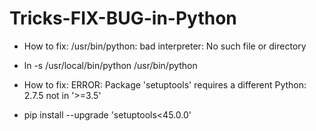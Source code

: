 # Tricks-FIX-BUG-in-Python
* How to fix: /usr/bin/python: bad interpreter: No such file or directory
- ln -s /usr/local/bin/python /usr/bin/python

* How to fix: ERROR: Package 'setuptools' requires a different Python: 2.7.5 not in '>=3.5'
- pip install --upgrade 'setuptools<45.0.0'
